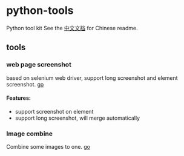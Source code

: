 # python-tools
Python tool kit
See the [中文文档](README-zh.md) for Chinese readme.
## tools
### web page screenshot
based on selenium web driver, support long screenshot and element screenshot. [go](web_driver_tools)
#### Features:
* support screenshot on element
* support long screenshot, will merge automatically
### Image combine
Combine some images to one. [go](image_tools)